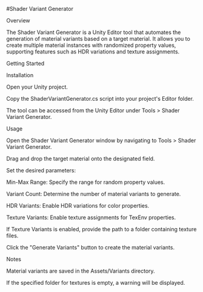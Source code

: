 #Shader Variant Generator

Overview

The Shader Variant Generator is a Unity Editor tool that automates the generation of material variants based on a target material. It allows you to create multiple material instances with randomized property values, supporting features such as HDR variations and texture assignments.

Getting Started

Installation

Open your Unity project.

Copy the ShaderVariantGenerator.cs script into your project's Editor folder.

The tool can be accessed from the Unity Editor under Tools > Shader Variant Generator.

Usage

Open the Shader Variant Generator window by navigating to Tools > Shader Variant Generator.

Drag and drop the target material onto the designated field.

Set the desired parameters:

Min-Max Range: Specify the range for random property values.

Variant Count: Determine the number of material variants to generate.

HDR Variants: Enable HDR variations for color properties.

Texture Variants: Enable texture assignments for TexEnv properties.

If Texture Variants is enabled, provide the path to a folder containing texture files.

Click the "Generate Variants" button to create the material variants.

Notes

Material variants are saved in the Assets/Variants directory.

If the specified folder for textures is empty, a warning will be displayed.
